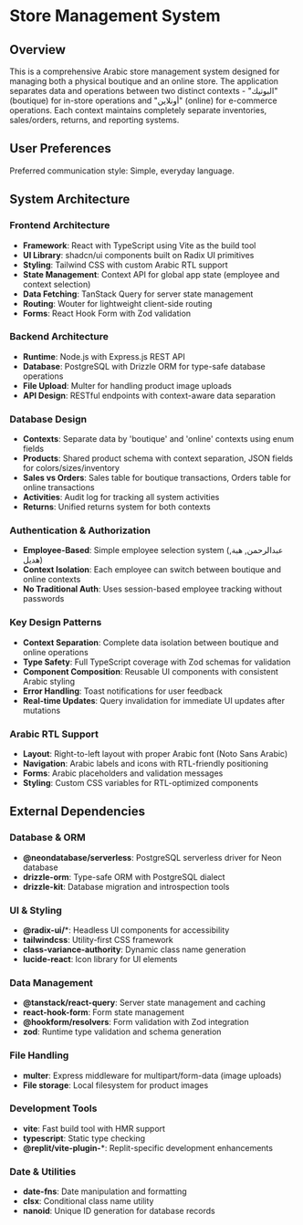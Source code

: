 # Store Management System

## Overview

This is a comprehensive Arabic store management system designed for managing both a physical boutique and an online store. The application separates data and operations between two distinct contexts - "البوتيك" (boutique) for in-store operations and "أونلاين" (online) for e-commerce operations. Each context maintains completely separate inventories, sales/orders, returns, and reporting systems.

## User Preferences

Preferred communication style: Simple, everyday language.

## System Architecture

### Frontend Architecture
- **Framework**: React with TypeScript using Vite as the build tool
- **UI Library**: shadcn/ui components built on Radix UI primitives
- **Styling**: Tailwind CSS with custom Arabic RTL support
- **State Management**: Context API for global app state (employee and context selection)
- **Data Fetching**: TanStack Query for server state management
- **Routing**: Wouter for lightweight client-side routing
- **Forms**: React Hook Form with Zod validation

### Backend Architecture
- **Runtime**: Node.js with Express.js REST API
- **Database**: PostgreSQL with Drizzle ORM for type-safe database operations
- **File Upload**: Multer for handling product image uploads
- **API Design**: RESTful endpoints with context-aware data separation

### Database Design
- **Contexts**: Separate data by 'boutique' and 'online' contexts using enum fields
- **Products**: Shared product schema with context separation, JSON fields for colors/sizes/inventory
- **Sales vs Orders**: Sales table for boutique transactions, Orders table for online transactions
- **Activities**: Audit log for tracking all system activities
- **Returns**: Unified returns system for both contexts

### Authentication & Authorization
- **Employee-Based**: Simple employee selection system (عبدالرحمن, هبة, هديل)
- **Context Isolation**: Each employee can switch between boutique and online contexts
- **No Traditional Auth**: Uses session-based employee tracking without passwords

### Key Design Patterns
- **Context Separation**: Complete data isolation between boutique and online operations
- **Type Safety**: Full TypeScript coverage with Zod schemas for validation
- **Component Composition**: Reusable UI components with consistent Arabic styling
- **Error Handling**: Toast notifications for user feedback
- **Real-time Updates**: Query invalidation for immediate UI updates after mutations

### Arabic RTL Support
- **Layout**: Right-to-left layout with proper Arabic font (Noto Sans Arabic)
- **Navigation**: Arabic labels and icons with RTL-friendly positioning
- **Forms**: Arabic placeholders and validation messages
- **Styling**: Custom CSS variables for RTL-optimized components

## External Dependencies

### Database & ORM
- **@neondatabase/serverless**: PostgreSQL serverless driver for Neon database
- **drizzle-orm**: Type-safe ORM with PostgreSQL dialect
- **drizzle-kit**: Database migration and introspection tools

### UI & Styling
- **@radix-ui/***: Headless UI components for accessibility
- **tailwindcss**: Utility-first CSS framework
- **class-variance-authority**: Dynamic class name generation
- **lucide-react**: Icon library for UI elements

### Data Management
- **@tanstack/react-query**: Server state management and caching
- **react-hook-form**: Form state management
- **@hookform/resolvers**: Form validation with Zod integration
- **zod**: Runtime type validation and schema generation

### File Handling
- **multer**: Express middleware for multipart/form-data (image uploads)
- **File storage**: Local filesystem for product images

### Development Tools
- **vite**: Fast build tool with HMR support
- **typescript**: Static type checking
- **@replit/vite-plugin-***: Replit-specific development enhancements

### Date & Utilities
- **date-fns**: Date manipulation and formatting
- **clsx**: Conditional class name utility
- **nanoid**: Unique ID generation for database records